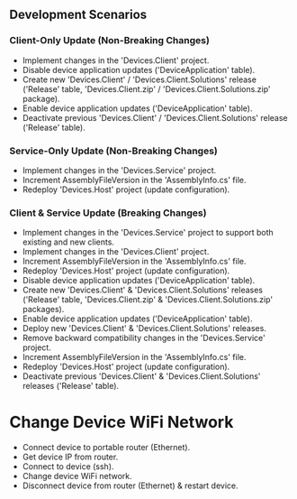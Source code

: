 ## Development Scenarios

### Client-Only Update (Non-Breaking Changes)
- Implement changes in the 'Devices.Client' project.
- Disable device application updates ('DeviceApplication' table).
- Create new 'Devices.Client' / 'Devices.Client.Solutions' release ('Release' table, 'Devices.Client.zip' / 'Devices.Client.Solutions.zip' package).
- Enable device application updates ('DeviceApplication' table).
- Deactivate previous 'Devices.Client' / 'Devices.Client.Solutions' release ('Release' table).

### Service-Only Update (Non-Breaking Changes)
- Implement changes in the 'Devices.Service' project.
- Increment AssemblyFileVersion in the 'AssemblyInfo.cs' file.
- Redeploy 'Devices.Host' project (update configuration).

### Client & Service Update (Breaking Changes)
- Implement changes in the 'Devices.Service' project to support both existing and new clients.
- Implement changes in the 'Devices.Client' project.
- Increment AssemblyFileVersion in the 'AssemblyInfo.cs' file.
- Redeploy 'Devices.Host' project (update configuration).
- Disable device application updates ('DeviceApplication' table).
- Create new 'Devices.Client' & 'Devices.Client.Solutions' releases ('Release' table, 'Devices.Client.zip' & 'Devices.Client.Solutions.zip' packages).
- Enable device application updates ('DeviceApplication' table).
- Deploy new 'Devices.Client' & 'Devices.Client.Solutions' releases.
- Remove backward compatibility changes in the 'Devices.Service' project.
- Increment AssemblyFileVersion in the 'AssemblyInfo.cs' file.
- Redeploy 'Devices.Host' project (update configuration).
- Deactivate previous 'Devices.Client' & 'Devices.Client.Solutions' releases ('Release' table).

# Change Device WiFi Network
- Connect device to portable router (Ethernet).
- Get device IP from router.
- Connect to device (ssh).
- Change device WiFi network.
- Disconnect device from router (Ethernet) & restart device.